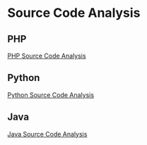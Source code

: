 # Source Code Analysis

## PHP

[PHP Source Code Analysis](https://github.com/anil-yelken/php-source-code-analysis)

## Python

[Python Source Code Analysis](https://github.com/anil-yelken/python-source-code-analysis)

## Java

[Java Source Code Analysis](https://github.com/anil-yelken/java-source-code-analysis)
